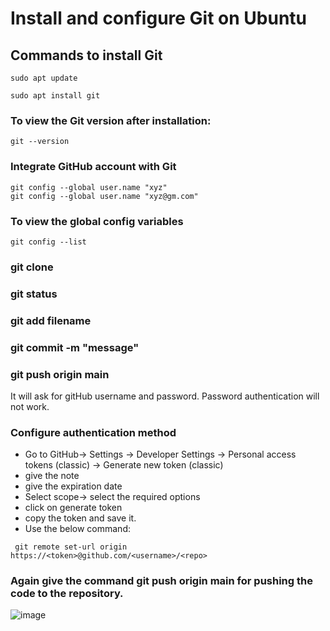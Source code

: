 # Install and configure Git on Ubuntu

## Commands to install Git
```
sudo apt update

sudo apt install git
```

### To view the Git version after installation:
```
git --version
```

### Integrate GitHub account with Git

```
git config --global user.name "xyz"
git config --global user.name "xyz@gm.com"

```
### To view the global config variables

```
git config --list
```

### git clone

### git status

### git add filename

### git commit -m "message"

### git push origin main
It will ask for gitHub username and password.
Password authentication will not work.

### Configure authentication method

- Go to GitHub-> Settings -> Developer Settings -> Personal access tokens (classic) -> Generate new token (classic)
- give the note
- give the expiration date
- Select scope-> select the required options
- click on generate token
- copy the token and save it.
- Use the below command:

```
 git remote set-url origin https://<token>@github.com/<username>/<repo>

```

### Again give the command git push origin main for pushing the code to the repository.

![image](https://github.com/itsnehagarg/DevOpsInAction/assets/20385826/4068d6c3-0b37-45f1-8417-12e9adcca70d)







